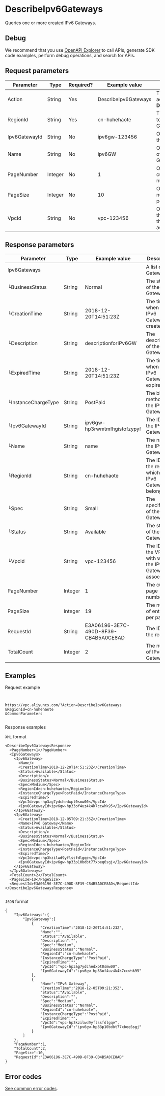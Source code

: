 # DescribeIpv6Gateways

Queries one or more created IPv6 Gateways.

## Debug

We recommend that you use [OpenAPI Explorer](https://api.aliyun.com/#product=Vpc&api=CreateIpv6Gateway) to call APIs, generate SDK code examples, perform debug operations, and search for APIs.

## Request parameters

|Parameter|Type|Required?|Example value|Description|
|---------|----|---------|-------------|-----------|
|Action|String|Yes|DescribeIpv6Gateways|The name of this action. Value: **DeleteIpv6Gateway** |
|RegionId|String|Yes|cn-huhehaote|The ID of the region to which the IPv6 Gateway belongs. |
|Ipv6GatewayId|String|No|ipv6gw-123456|Optional. The ID of the IPv6 Gateway. |
|Name|String|No|ipv6GW|Optional. The name of the IPv6 Gateway. |
|PageNumber|Integer|No|1|Optional. The current page number. |
|PageSize|Integer|No|10|Optional. The number of entries per page. |
|VpcId|String|No|vpc-123456|Optional. The ID of the VPC with which the IPv6 Gateway is associated. |

## Response parameters

|Parameter|Type|Example value|Description|
|---------|----|-------------|-----------|
|Ipv6Gateways| | |A list of IPv6 Gateways. |
|└BusinessStatus|String|Normal|The status of the IPv6 Gateway. |
|└CreationTime|String|2018-12-20T14:51:23Z|The time when the IPv6 Gateway is created. |
|└Description|String|descriptionforIPv6GW|The description of the IPv6 Gateway. |
|└ExpiredTime|String|2018-12-20T14:51:23Z|The time when the IPv6 Gateway expires. |
|└InstanceChargeType|String|PostPaid|The billing method of the IPv6 Gateway. |
|└Ipv6GatewayId|String|ipv6gw-hp3rwmtmfhgistofzypyf|The ID of the IPv6 Gateway. |
|└Name|String|name|The name of the IPv6 Gateway. |
|└RegionId|String|cn-huhehaote|The ID of the region to which the IPv6 Gateway belongs. |
|└Spec|String|Small|The specification of the IPv6 Gateway. |
|└Status|String|Available|The status of the IPv6 Gateway. |
|└VpcId|String|vpc-123456|The ID of the VPC with which the IPv6 Gateway is associated. |
|PageNumber|Integer|1|The current page number. |
|PageSize|Integer|19|The number of entries per page. |
|RequestId|String|E3A06196-3E7C-490D-8F39-CB4B5A0CE8AD|The ID of the request. |
|TotalCount|Integer|2|The number of IPv6 Gateways. |

## Examples

Request example

```


https://vpc.aliyuncs.com/?Action=DescribeIpv6Gateways
&RegionId=cn-huhehaote
&CommonParameters
			
```

Response examples

`XML` format

```
<DescribeIpv6GatewaysResponse>
  <PageNumber>1</PageNumber>
  <Ipv6Gateways>
    <Ipv6Gateway>
      <Name/>
      <CreationTime>2018-12-20T14:51:23Z</CreationTime>
      <Status>Available</Status>
      <Description/>
      <BusinessStatus>Normal</BusinessStatus>
      <Spec>Medium</Spec>
      <RegionId>cn-huhehaote</RegionId>
      <InstanceChargeType>PostPaid</InstanceChargeType>
      <ExpiredTime/>
      <VpcId>vpc-hp3ag7ydchedxpt0smw00</VpcId>
      <Ipv6GatewayId>ipv6gw-hp33of4uz4k4k7ccwhk95</Ipv6GatewayId>
    </Ipv6Gateway>
    <Ipv6Gateway>
      <CreationTime>2018-12-05T09:21:35Z</CreationTime>
      <Name>IPv6 Gateway</Name>
      <Status>Available</Status>
      <Description/>
      <BusinessStatus>Normal</BusinessStatus>
      <Spec>Medium</Spec>
      <RegionId>cn-huhehaote</RegionId>
      <InstanceChargeType>PostPaid</InstanceChargeType>
      <ExpiredTime/>
      <VpcId>vpc-hp3kzilwd9yflssfdlgqe</VpcId>
      <Ipv6GatewayId>ipv6gw-hp33p10bdbt77xbeq6sgj</Ipv6GatewayId>
    </Ipv6Gateway>
  </Ipv6Gateways>
  <TotalCount>2</TotalCount>
  <PageSize>10</PageSize>
  <RequestId>E3A06196-3E7C-490D-8F39-CB4B5A0CE8AD</RequestId>
</DescribeIpv6GatewaysResponse>
			
```

`JSON` format

```
{
    "Ipv6Gateways":{
        "Ipv6Gateway":[
            {
                "CreationTime":"2018-12-20T14:51:23Z",
                "Name":"",
                "Status":"Available",
                "Description":"",
                "Spec":"Medium",
                "BusinessStatus":"Normal",
                "RegionId":"cn-huhehaote",
                "InstanceChargeType":"PostPaid",
                "ExpiredTime":"",
                "VpcId":"vpc-hp3ag7ydchedxpt0smw00",
                "Ipv6GatewayId":"ipv6gw-hp33of4uz4k4k7ccwhk95"
            },
            {
                "Name":"IPv6 Gateway",
                "CreationTime":"2018-12-05T09:21:35Z",
                "Status":"Available",
                "Description":"",
                "Spec":"Medium",
                "BusinessStatus":"Normal",
                "RegionId":"cn-huhehaote",
                "InstanceChargeType":"PostPaid",
                "ExpiredTime":"",
                "VpcId":"vpc-hp3kzilwd9yflssfdlgqe",
                "Ipv6GatewayId":"ipv6gw-hp33p10bdbt77xbeq6sgj"
            }
        ]
    },
    "PageNumber":1,
    "TotalCount":2,
    "PageSize":10,
    "RequestId":"E3A06196-3E7C-490D-8F39-CB4B5A0CE8AD"
}
```

## Error codes

[See common error codes](https://error-center.aliyun.com/status/product/Vpc).


